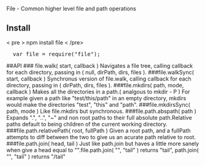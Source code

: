 #
File - Common higher level file and path operations

## Install

< pre >
  npm install file < /pre>

<pre>
  var file = require("file");
</pre >

##API

### file.walk( start, callback )

Navigates a file tree, calling callback
for each directory, passing in ( null, dirPath, dirs, files ).


###file.walkSync( start, callback )

Synchronus version of file.walk, calling callback
for each directory, passing in ( dirPath, dirs, files ).


###file.mkdirs( path, mode, callback )

Makes all the directories in a path.( analgous to mkdir - P ) For example given a path like "test/this/path" in an empty directory, mkdirs would make the directories "test", "this"
and "path".


###file.mkdirsSync( path, mode )

Like file.mkdirs but synchronous.


###file.path.abspath( path )

Expands ".", "..", "~"
and non root paths to their full absolute path.Relative paths
default to being children of the current working directory.


###file.path.relativePath( root, fullPath )

Given a root path, and a fullPath attempts to diff between the two to give us an acurate path relative to root.


###file.path.join( head, tail )

Just like path.join but haves a little more sanely when give a head equal to "".file.path.join( "", "tail" ) returns "tail", path.join( "", "tail" ) returns "/tail"